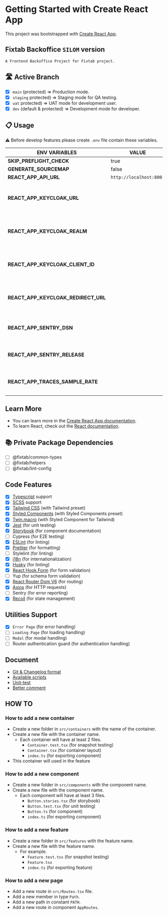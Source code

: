 # Getting Started with Create React App

This project was bootstrapped with [Create React App](https://github.com/facebook/create-react-app).

## Fixtab Backoffice `SILOM` version

```text
A Frontend Backoffice Project for Fixtab project.
```

## 🛣 Active Branch

- [x] `main` (protected) => Production mode.
- [x] `staging` protected) => Staging mode for QA testing.
- [x] `uat` protected) => UAT mode for development user.
- [x] `dev` (default & protected) => Development mode for developer.

## 📋 Usage

⚠ Before develop features please create `.env` file contain these variables.

| ENV VARIABLES                       | VALUE                   | type      | REMARK                              |
| ----------------------------------- | ----------------------- | --------- | ----------------------------------- |
| **SKIP_PREFLIGHT_CHECK**            | true                    | `public`  |                                     |
| **GENERATE_SOURCEMAP**              | false                   | `public`  |                                     |
| **REACT_APP_API_URL**               | `http://localhost:8001` | `public`  |                                     |
| **REACT_APP_KEYCLOAK_URL**          |                         | `private` | Please contact someone in your team |
| **REACT_APP_KEYCLOAK_REALM**        |                         | `private` | Please contact someone in your team |
| **REACT_APP_KEYCLOAK_CLIENT_ID**    |                         | `private` | Please contact someone in your team |
| **REACT_APP_KEYCLOAK_REDIRECT_URL** |                         | `private` | Please contact someone in your team |
| **REACT_APP_SENTRY_DSN**            |                         | `private` | Please contact team lead            |
| **REACT_APP_SENTRY_RELEASE**        |                         | `private` | Please contact team lead            |
| **REACT_APP_TRACES_SAMPLE_RATE**    |                         | `private` | Please contact team lead            |

## Learn More

- You can learn more in the [Create React App documentation](https://facebook.github.io/create-react-app/docs/getting-started).
- To learn React, check out the [React documentation](https://reactjs.org/).

## 📚 Private Package Dependencies

- [ ] @fixtab/common-types
- [ ] @fixtab/helpers
- [ ] @fixtab/lint-config

## Code Features

- [x] [Typescript](https://www.typescriptlang.org/docs/) support
- [x] [SCSS](https://sass-lang.com/documentation/) support
- [x] [Tailwind CSS](https://tailwindcss.com/docs/installation) (with Tailwind preset)
- [x] [Styled Components](https://styled-components.com/docs) (with Styled Components preset)
- [x] [Twin.macro](https://github.com/ben-rogerson/twin.macro) (with Styled Component for Tailwind)
- [x] [Jest](https://jestjs.io/docs/getting-started) (for unit testing)
- [x] [Storybook](https://storybook.js.org/docs/react/get-started/introduction) (for component documentation)
- [ ] Cypress (for E2E testing)
- [x] [ESLint](https://eslint.org/docs/latest/) (for linting)
- [x] [Prettier](https://prettier.io/docs/en/index.html) (for formatting)
- [ ] Stylelint (for linting)
- [x] [i18n](https://www.i18next.com/) (for internationalization)
- [x] [Husky](https://typicode.github.io/husky/#/) (for linting)
- [x] [React Hook Form](https://react-hook-form.com/get-started/) (for form validation)
- [ ] Yup (for schema form validation)
- [x] [React Router Dom V6](https://reactrouter.com/en/main/start/overview) (for routing)
- [x] [Axios](https://github.com/axios/axios) (for HTTP requests)
- [ ] Sentry (for error reporting)
- [x] [Recoil](https://recoiljs.org/docs/introduction/getting-started) (for state management)

## Utilities Support

- [x] `Error Page` (for error handling)
- [ ] `Loading Page` (for loading handling)
- [ ] `Modal` (for modal handling)
- [ ] Router authentication guard (for authentication handling)

## Document

- [Git & Changelog format](./docs/git_and_changelog_format.md)
- [Available scripts](./docs/available_scripts.md)
- [Unit-test](./docs/unit_test.md)
- [Better comment](./docs/better-comments.md)

## HOW TO

### How to add a new container

- Create a new folder in `src/containers` with the name of the container.
- Create a new file with the container name.
  - Each container will have at least 2 files.
    - `Container.test.tsx` (for snapshot testing)
    - `Container.tsx` (for container layout)
    - `index.ts` (for exporting component)
- This container will used in the feature

### How to add a new component

- Create a new folder in `src/components` with the component name.
- Create a new file with the component name.
  - Each component will have at least 3 files.
    - `Button.stories.tsx` (for storybook)
    - `Button.test.tsx` (for unit testing)
    - `Button.ts` (for component)
    - `index.ts` (for exporting component)

### How to add a new feature

- Create a new folder in `src/features` with the feature name.
- Create a new file with the feature name.
  - For example.
    - `Feature.test.tsx` (for snapshot testing)
    - `Feature.tsx`
    - `index.ts` (for exporting feature)

### How to add a new page

- Add a new route in `src/Routes.tsx` file.
- Add a new member in type `Path`.
- Add a new path in constant `PATH`.
- Add a new route in component `AppRoutes`.
